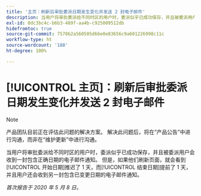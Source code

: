 ```yaml
---
title: '主页：刷新后审批委派日期发生变化并发送 2 封电子邮件'
description: 当用户将审批委派给不同时区的用户时，委派似乎已成功保存，并且被委派用户会收到一封包含正确日期的电子邮件通知。 但是，如果他们刷新页面，就会看到开始日期推迟了 1 天，而结束日期提前了 1 天，并且用户还会收到另一封包含已变更日期的电子邮件通知。
exl-id: 0dc3bc4c-b6b3-489f-aa4b-c925009512db
hidefromtoc: true
source-git-commit: 7570b2a560505d66e0e83656c9a601226998c11c
workflow-type: ht
source-wordcount: '188'
ht-degree: 100%

---
```


# [!UICONTROL 主页]：刷新后审批委派日期发生变化并发送 2 封电子邮件

>[!NOTE]
>
>产品团队目前正在评估此问题的解决方案。 解决此问题后，将在“产品公告”中进行沟通，而非在“维护更新”中进行沟通。

当用户将审批委派给不同时区的用户时，委派似乎已成功保存，并且被委派用户会收到一封包含正确日期的电子邮件通知。 但是，如果他们刷新页面，就会看到[!UICONTROL 开始日期]推迟了 1 天，而[!UICONTROL 结束日期]提前了 1 天，并且用户还会收到另一封包含已变更日期的电子邮件通知。


_首次报告于 2020 年 5 月 8 日。_
